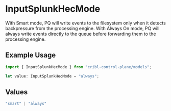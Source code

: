 # InputSplunkHecMode

With Smart mode, PQ will write events to the filesystem only when it detects backpressure from the processing engine. With Always On mode, PQ will always write events directly to the queue before forwarding them to the processing engine.

## Example Usage

```typescript
import { InputSplunkHecMode } from "cribl-control-plane/models";

let value: InputSplunkHecMode = "always";
```

## Values

```typescript
"smart" | "always"
```